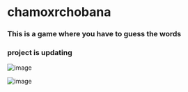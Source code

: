 # chamoxrchobana
<h3>This is a game where you have to guess the words</h3>
<h3>project is updating</h3>

![image](https://github.com/yulo01/chamoxrchobana/assets/93291077/d93d53e6-3f10-4730-8f73-b9618c1023c8)

![image](https://github.com/yulo01/chamoxrchobana/assets/93291077/a98a6cc6-c47c-425d-8817-0d71e17901c7)

